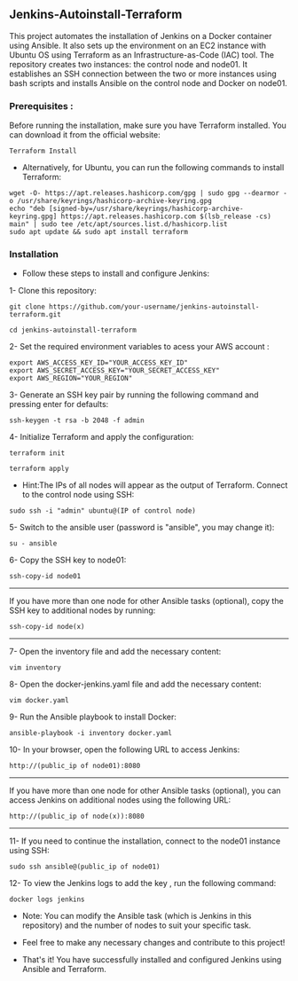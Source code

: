 ## Jenkins-Autoinstall-Terraform
This project automates the installation of Jenkins on a Docker container using Ansible. It also sets up the environment on an EC2 instance with Ubuntu OS using Terraform as an Infrastructure-as-Code (IAC) tool. The repository creates two instances: the control node and node01. It establishes an SSH connection between the two or more instances using bash scripts and installs Ansible on the control node and Docker on node01.

### Prerequisites :
Before running the installation, make sure you have Terraform installed. You can download it from the official website: 
```
Terraform Install
```

- Alternatively, for Ubuntu, you can run the following commands to install Terraform:
```
wget -O- https://apt.releases.hashicorp.com/gpg | sudo gpg --dearmor -o /usr/share/keyrings/hashicorp-archive-keyring.gpg
echo "deb [signed-by=/usr/share/keyrings/hashicorp-archive-keyring.gpg] https://apt.releases.hashicorp.com $(lsb_release -cs) main" | sudo tee /etc/apt/sources.list.d/hashicorp.list
sudo apt update && sudo apt install terraform
```
### Installation
- Follow these steps to install and configure Jenkins:

1- Clone this repository:
```
git clone https://github.com/your-username/jenkins-autoinstall-terraform.git
```
```
cd jenkins-autoinstall-terraform
```
2- Set the required environment variables to acess your AWS account :
```
export AWS_ACCESS_KEY_ID="YOUR_ACCESS_KEY_ID"
export AWS_SECRET_ACCESS_KEY="YOUR_SECRET_ACCESS_KEY"
export AWS_REGION="YOUR_REGION"
```
3- Generate an SSH key pair by running the following command and pressing enter for defaults:
```
ssh-keygen -t rsa -b 2048 -f admin
```
4- Initialize Terraform and apply the configuration:
```
terraform init
```
```
terraform apply
```
 - Hint:The IPs of all nodes will appear as the output of Terraform. Connect to the control node using SSH:
```
sudo ssh -i "admin" ubuntu@(IP of control node)
```
5- Switch to the ansible user (password is "ansible", you may change it):
```
su - ansible
```
6- Copy the SSH key to node01:
```
ssh-copy-id node01
```
-----------------------------------------------------------------------------------------------------------------
If you have more than one node for other Ansible tasks (optional), copy the SSH key to additional nodes by running:
```
ssh-copy-id node(x)
```
-----------------------------------------------------------------------------------------------------------------
7- Open the inventory file and add the necessary content:
```
vim inventory
```
8- Open the docker-jenkins.yaml file and add the necessary content:
```
vim docker.yaml
```
9- Run the Ansible playbook to install Docker:
```
ansible-playbook -i inventory docker.yaml
```
10- In your browser, open the following URL to access Jenkins:
```
http://(public_ip of node01):8080
```
----------------------------------------------------------------------------------------------------------------------
If you have more than one node for other Ansible tasks (optional), you can access Jenkins on additional nodes using the following URL:
```
http://(public_ip of node(x)):8080
```
----------------------------------------------------------------------------------------------------------------------
11- If you need to continue the installation, connect to the node01 instance using SSH:
```
sudo ssh ansible@(public_ip of node01)
```
12- To view the Jenkins logs to add the key , run the following command:
```
docker logs jenkins
```
- Note: You can modify the Ansible task (which is Jenkins in this repository) and the number of nodes to suit your specific task.

- Feel free to make any necessary changes and contribute to this project!

- That's it! You have successfully installed and configured Jenkins using Ansible and Terraform.
